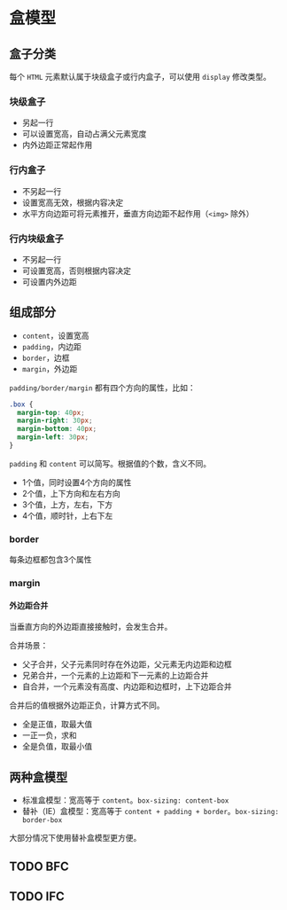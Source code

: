 # 盒模型

## 盒子分类

每个 `HTML` 元素默认属于块级盒子或行内盒子，可以使用 `display` 修改类型。

### 块级盒子

* 另起一行
* 可以设置宽高，自动占满父元素宽度
* 内外边距正常起作用

### 行内盒子

* 不另起一行
* 设置宽高无效，根据内容决定
* 水平方向边距可将元素推开，垂直方向边距不起作用（`<img>` 除外）

### 行内块级盒子

* 不另起一行
* 可设置宽高，否则根据内容决定
* 可设置内外边距

## 组成部分

* `content`，设置宽高
* `padding`，内边距
* `border`，边框
* `margin`，外边距

`padding/border/margin` 都有四个方向的属性，比如：

```css
.box {
  margin-top: 40px;
  margin-right: 30px;
  margin-bottom: 40px;
  margin-left: 30px;
}
```

`padding` 和 `content` 可以简写。根据值的个数，含义不同。

* 1个值，同时设置4个方向的属性
* 2个值，上下方向和左右方向
* 3个值，上方，左右，下方
* 4个值，顺时针，上右下左

### border

每条边框都包含3个属性

### margin

#### 外边距合并

当垂直方向的外边距直接接触时，会发生合并。

合并场景：

* 父子合并，父子元素同时存在外边距，父元素无内边距和边框
* 兄弟合并，一个元素的上边距和下一元素的上边距合并
* 自合并，一个元素没有高度、内边距和边框时，上下边距合并

合并后的值根据外边距正负，计算方式不同。

* 全是正值，取最大值
* 一正一负，求和
* 全是负值，取最小值

## 两种盒模型

* 标准盒模型：宽高等于 `content`。`box-sizing: content-box`
* 替补（IE）盒模型：宽高等于 `content + padding + border`。`box-sizing: border-box`

大部分情况下使用替补盒模型更方便。

## TODO BFC

## TODO IFC
